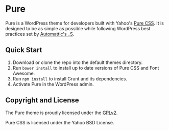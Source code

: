Pure
======

Pure is a WordPress theme for developers built with Yahoo's [Pure CSS](http://purecss.io/). It is designed to be as simple as possible while following WordPress best practices set by [Automattic's _S](http://underscores.me/).

## Quick Start

1. Download or clone the repo into the default themes directory.
2. Run `bower install` to install up to date versions of Pure CSS and Font Awesome.
3. Run `npm install` to install Grunt and its dependencies.
3. Activate Pure in the WordPress admin.

## Copyright and License

The Pure theme is proudly licensed under the [GPLv2](LICENSE).

Pure CSS is licensed under the Yahoo BSD License.

